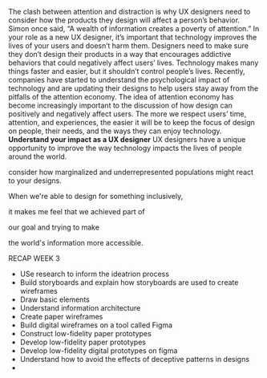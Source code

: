 The clash between attention and distraction is why UX designers need to consider how the products they design will affect a person’s behavior. Simon once said, “A wealth of information creates a poverty of attention.” In your role as a new UX designer, it’s important that technology improves the lives of your users and doesn’t harm them. Designers need to make sure they don’t design their products in a way that encourages addictive behaviors that could negatively affect users’ lives.
Technology makes many things faster and easier, but it shouldn’t control people’s lives. Recently, companies have started to understand the psychological impact of technology and are updating their designs to help users stay away from the pitfalls of the attention economy.
The idea of attention economy has become increasingly important to the discussion of how design can positively and negatively affect users. The more we respect users’ time, attention, and experiences, the easier it will be to keep the focus of design on people, their needs, and the ways they can enjoy technology.
**Understand your impact as a UX designer**
UX designers have a unique opportunity to improve the way technology impacts the lives of people around the world. 

consider how marginalized and underrepresented populations might react to your designs.


When we're able to design for something inclusively, 

it makes me feel that we achieved part of 

our goal and trying to make 

the world's information more accessible.


RECAP WEEK 3
- USe research to inform the ideatrion process
- Build storyboards and explain how storyboards are used to create wireframes
- Draw basic elements
- Understand information architecture
- Create paper wireframes
- Build digital wireframes on a tool called Figma
- Construct low-fidelity paper prototypes
- Develop low-fidelity paper prototypes
- Develop low-fidelity digital prototypes on figma
- Understand how to avoid the effects of deceptive patterns in designs
- 




